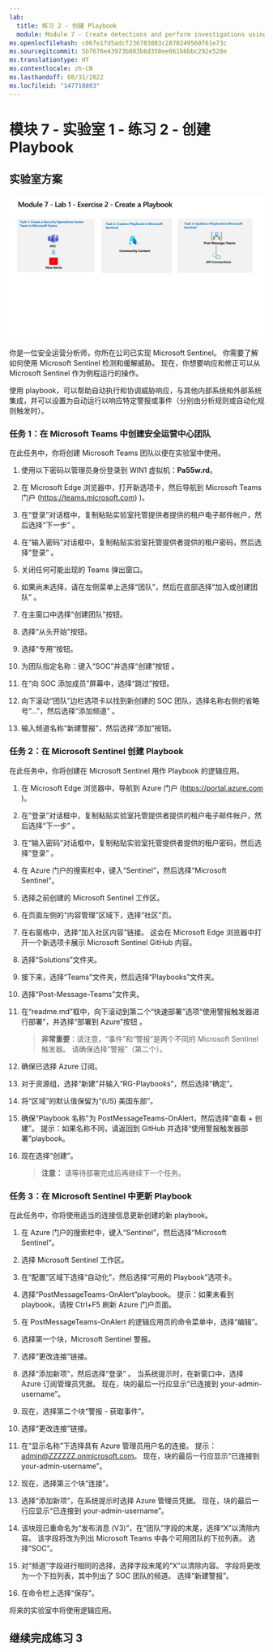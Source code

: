 ```yaml
---
lab:
  title: 练习 2 - 创建 Playbook
  module: Module 7 - Create detections and perform investigations using Microsoft Sentinel
ms.openlocfilehash: c06fe1fd5adcf236783083c2870249560f61e73c
ms.sourcegitcommit: 5bf676e43973b883b6d350ee061b6bbc292e528e
ms.translationtype: HT
ms.contentlocale: zh-CN
ms.lasthandoff: 08/31/2022
ms.locfileid: "147718803"
---
```

# <a name="module-7---lab-1---exercise-2---create-a-playbook"></a>模块 7 - 实验室 1 - 练习 2 - 创建 Playbook

## <a name="lab-scenario"></a>实验室方案

![实验室概述。](../Media/SC-200-Lab_Diagrams_Mod7_L1_Ex2.png)

你是一位安全运营分析师，你所在公司已实现 Microsoft Sentinel。 你需要了解如何使用 Microsoft Sentinel 检测和缓解威胁。 现在，你想要响应和修正可以从 Microsoft Sentinel 作为例程运行的操作。

使用 playbook，可以帮助自动执行和协调威胁响应，与其他内部系统和外部系统集成，并可以设置为自动运行以响应特定警报或事件（分别由分析规则或自动化规则触发时）。 


### <a name="task-1-create-a-security-operations-center-team-in-microsoft-teams"></a>任务 1：在 Microsoft Teams 中创建安全运营中心团队

在此任务中，你将创建 Microsoft Teams 团队以便在实验室中使用。

1. 使用以下密码以管理员身份登录到 WIN1 虚拟机：**Pa55w.rd**。  

1. 在 Microsoft Edge 浏览器中，打开新选项卡，然后导航到 Microsoft Teams 门户 (https://teams.microsoft.com) )。

1. 在“登录”对话框中，复制粘贴实验室托管提供者提供的租户电子邮件帐户，然后选择“下一步”  。

1. 在“输入密码”对话框中，复制粘贴实验室托管提供者提供的租户密码，然后选择“登录”  。

1. 关闭任何可能出现的 Teams 弹出窗口。

1. 如果尚未选择，请在左侧菜单上选择“团队”，然后在底部选择“加入或创建团队” 。

1. 在主窗口中选择“创建团队”按钮。

1. 选择“从头开始”按钮。

1. 选择“专用”按钮。

1. 为团队指定名称：键入“SOC”并选择“创建”按钮 。

1. 在“向 SOC 添加成员”屏幕中，选择“跳过”按钮。 

1. 向下滚动“团队”边栏选项卡以找到新创建的 SOC 团队，选择名称右侧的省略号“...”，然后选择“添加频道” 。

1. 输入频道名称“新建警报”，然后选择“添加”按钮。


### <a name="task-2-create-a-playbook-in-microsoft-sentinel"></a>任务 2：在 Microsoft Sentinel 创建 Playbook

在此任务中，你将创建在 Microsoft Sentinel 用作 Playbook 的逻辑应用。

1. 在 Microsoft Edge 浏览器中，导航到 Azure 门户 (https://portal.azure.com )。

1. 在“登录”对话框中，复制粘贴实验室托管提供者提供的租户电子邮件帐户，然后选择“下一步”  。

1. 在“输入密码”对话框中，复制粘贴实验室托管提供者提供的租户密码，然后选择“登录”  。

1. 在 Azure 门户的搜索栏中，键入“Sentinel”，然后选择“Microsoft Sentinel”。

1. 选择之前创建的 Microsoft Sentinel 工作区。

1. 在页面左侧的“内容管理”区域下，选择“社区”页。

1. 在右窗格中，选择“加入社区内容”链接。 这会在 Microsoft Edge 浏览器中打开一个新选项卡展示 Microsoft Sentinel GitHub 内容。

1. 选择“Solutions”文件夹。

1. 接下来，选择“Teams”文件夹，然后选择“Playbooks”文件夹。

1. 选择“Post-Message-Teams”文件夹。

1. 在“readme.md”框中，向下滚动到第二个“快速部署”选项“使用警报触发器进行部署”，并选择“部署到 Azure”按钮 。  

    >**非常重要**：请注意，“事件”和“警报”是两个不同的 Microsoft Sentinel 触发器。 请确保选择“警报”（第二个）。

1. 确保已选择 Azure 订阅。

1. 对于资源组，选择“新建”并输入“RG-Playbooks”，然后选择“确定”。

1. 将“区域”的默认值保留为“(US) 美国东部”。

1. 确保“Playbook 名称”为 PostMessageTeams-OnAlert，然后选择“查看 + 创建”。 提示：如果名称不同，请返回到 GitHub 并选择“使用警报触发器部署”playbook。

1. 现在选择“创建”。 

    >**注意：** 请等待部署完成后再继续下一个任务。


### <a name="task-3-update-a-playbook-in-microsoft-sentinel"></a>任务 3：在 Microsoft Sentinel 中更新 Playbook

在此任务中，你将使用适当的连接信息更新创建的新 playbook。

1. 在 Azure 门户的搜索栏中，键入“Sentinel”，然后选择“Microsoft Sentinel”。

1. 选择 Microsoft Sentinel 工作区。

1. 在“配置”区域下选择“自动化”，然后选择“可用的 Playbook”选项卡。

1. 选择“PostMessageTeams-OnAlert”playbook。 提示：如果未看到 playbook，请按 Ctrl+F5 刷新 Azure 门户页面。

1. 在 PostMessageTeams-OnAlert 的逻辑应用页的命令菜单中，选择“编辑”。

1. 选择第一个块，Microsoft Sentinel 警报。

1. 选择“更改连接”链接。

1. 选择“添加新项”，然后选择“登录” 。 当系统提示时，在新窗口中，选择 Azure 订阅管理员凭据。 现在，块的最后一行应显示“已连接到 your-admin-username”。

1. 现在，选择第二个块“警报 - 获取事件”。

1. 选择“更改连接”链接。

1. 在“显示名称”下选择具有 Azure 管理员用户名的连接。 提示：admin@ZZZZZZ.onmicrosoft.com。 现在，块的最后一行应显示“已连接到 your-admin-username”。

1. 现在，选择第三个块“连接”。

1. 选择“添加新项”，在系统提示时选择 Azure 管理员凭据。 现在，块的最后一行应显示“已连接到 your-admin-username”。

1. 该块现已重命名为“发布消息 (V3)”，在“团队”字段的末尾，选择“X”以清除内容。 该字段将改为列出 Microsoft Teams 中各个可用团队的下拉列表。 选择“SOC”。

1. 对“频道”字段进行相同的选择，选择字段末尾的“X”以清除内容。 字段将更改为一个下拉列表，其中列出了 SOC 团队的频道。 选择“新建警报”。

1. 在命令栏上选择“保存”。

将来的实验室中将使用逻辑应用。

## <a name="proceed-to-exercise-3"></a>继续完成练习 3
